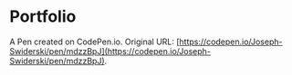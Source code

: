 # Portfolio

A Pen created on CodePen.io. Original URL: [https://codepen.io/Joseph-Swiderski/pen/mdzzBpJ](https://codepen.io/Joseph-Swiderski/pen/mdzzBpJ).

